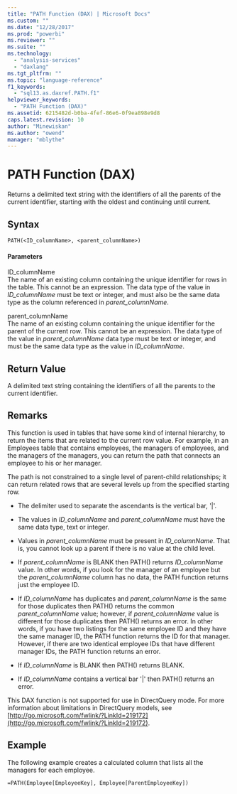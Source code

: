 ```yaml
---
title: "PATH Function (DAX) | Microsoft Docs"
ms.custom: ""
ms.date: "12/28/2017"
ms.prod: "powerbi"
ms.reviewer: ""
ms.suite: ""
ms.technology: 
  - "analysis-services"
  - "daxlang"
ms.tgt_pltfrm: ""
ms.topic: "language-reference"
f1_keywords: 
  - "sql13.as.daxref.PATH.f1"
helpviewer_keywords: 
  - "PATH Function (DAX)"
ms.assetid: 6215482d-b0ba-4fef-86e6-0f9ea898e9d8
caps.latest.revision: 10
author: "Minewiskan"
ms.author: "owend"
manager: "mblythe"
---
```

# PATH Function (DAX)
Returns a delimited text string with the identifiers of all the parents of the current identifier, starting with the oldest and continuing until current.  
  
## Syntax  
  
```  
PATH(<ID_columnName>, <parent_columnName>)  
```  
  
#### Parameters  
ID_columnName  
The name of an existing column containing the unique identifier for rows in the table. This cannot be an expression. The data type of the value in *ID_columnName* must be text or integer, and must also be the same data type as the column referenced in *parent_columnName*.  
  
parent_columnName  
The name of an existing column containing the unique identifier for the parent of the current row. This cannot be an expression. The data type of the value in *parent_columnName* data type must be text or integer, and must be the same data type as the value in *ID_columnName*.  
  
## Return Value  
A delimited text string containing the identifiers of all the parents to the current identifier.  
  
## Remarks  
This function is used in tables that have some kind of internal hierarchy, to return the items that are related to the current row value. For example, in an Employees table that contains employees, the managers of employees, and the managers of the managers, you can return the path that connects an employee to his or her manager.  
  
The path is not constrained to a single level of parent-child relationships; it can return related rows that are several levels up from the specified starting row.  
  
-   The delimiter used to separate the ascendants is the vertical bar, '|'.  
  
-   The values in *ID_columnName* and *parent_columnName* must have the same data type, text or integer.  
  
-   Values in *parent_columnName* must be present in *ID_columnName*. That is, you cannot look up a parent if there is no value at the child level.  
  
-   If *parent_columnName* is BLANK then PATH() returns *ID_columnName* value.  In other words, if you look for the manager of an employee but the *parent_columnName* column has no data, the PATH function returns just the employee ID.  
  
-   If *ID_columnName* has duplicates and *parent_columnName* is the same for those duplicates then PATH() returns the common *parent_columnName* value; however, if *parent_columnName* value is different for those duplicates then PATH() returns an error. In other words, if you have two listings for the same employee ID and they have the same manager ID, the PATH function returns the ID for that manager. However, if there are two identical employee IDs that have different manager IDs, the PATH function returns an error.  
  
-   If *ID_columnName* is BLANK then PATH() returns BLANK.  
  
-   If *ID_columnName* contains a vertical bar '|' then PATH() returns an error.  
  
This DAX function is not supported for use in DirectQuery mode. For more information about limitations in DirectQuery models, see  [http://go.microsoft.com/fwlink/?LinkId=219172](http://go.microsoft.com/fwlink/?LinkId=219172).  
  
## Example  
The following example creates a calculated column that lists all the managers for each employee.  
  
```  
=PATH(Employee[EmployeeKey], Employee[ParentEmployeeKey])  
```  
